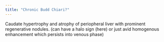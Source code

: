 ```yaml
---
title: "Chronic Budd Chiari?"
---
```

Caudate hypertrophy and atrophy of periopheral liver with prominent regenerative nodules. (can have a halo sign (here) or just avid homogenous enhancement which persists into venous phase)

